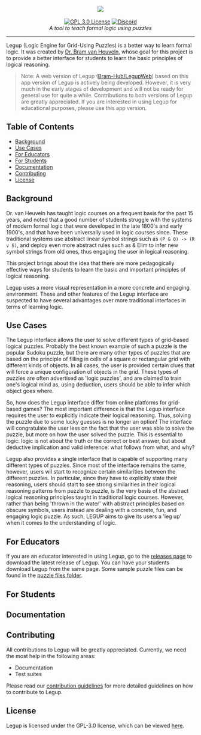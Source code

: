 <p align="center">
    <img src="https://user-images.githubusercontent.com/46334090/180582690-a65937c6-6766-40f7-a21e-c1d8bbb3b26a.png"></a>
    <br />
    <br />
    <a href="https://choosealicense.com/licenses/gpl-3.0/"><img src="https://img.shields.io/badge/license-GPL%203.0-red" alt="GPL 3.0 License"></a>
    <a href="https://discord.gg/Ym5p6zUQjE"><img src="https://img.shields.io/discord/882735190785527848.svg?label=discord&color=yellow&logo=discord" alt="Discord"></a>
    <br />
    <i>A tool to teach formal logic using puzzles</i>
</p>
<hr />

Legup (Logic Engine for Grid-Using Puzzles) is a better way to learn formal logic. It was created by [Dr. Bram van Heuveln](https://science.rpi.edu/itws/faculty/bram-van-heuveln), whose goal for this project is to provide a better interface for students to learn the basic principles of logical reasoning.

> Note: A web version of Legup ([Bram-Hub/LegupWeb](https://github.com/Bram-Hub/LegupWeb)) based on this app version of Legup is actively being developed. However, it is very much in the early stages of development and will not be ready for general use for quite a while. Contributions to both versions of Legup are greatly appreciated. If you are interested in using Legup for educational purposes, please use this app version.

## Table of Contents
- [Background](#background)
- [Use Cases](#use-cases)
- [For Educators](#for-educators)
- [For Students](#for-students)
- [Documentation](#documentation)
- [Contributing](#contributing)
- [License](#license)

## Background
Dr. van Heuveln has taught logic courses on a frequent basis for the past 15 years, and noted that a good number of students struggle with the systems of modern formal logic that were developed in the late 1800's and early 1900's, and that have been universally used in logic courses since. These traditional systems use abstract linear symbol strings such as `(P & Q) -> (R v S)`, and deploy even more abstract rules such as & Elim to infer new symbol strings from old ones, thus engaging the user in logical reasoning. 

This project brings about the idea that there are more pedagogically effective ways for students to learn the basic and important principles of logical reasoning. 

Legup uses a more visual representation in a more concrete and engaging environment. These and other features of the Legup interface are suspected to have several advantages over more traditional interfaces in terms of learning logic.

## Use Cases
The Legup interface allows the user to solve different types of grid-based logical puzzles. Probably the best known example of such a puzzle is the popular Sudoku puzzle, but there are many other types of puzzles that are based on the principle of filling in cells of a square or rectangular grid with different kinds of objects. In all cases, the user is provided certain clues that will force a unique configuration of objects in the grid. These types of puzzles are often advertised as 'logic puzzles', and are claimed to train one's logical mind as, using deduction, users should be able to infer which object goes where.

So, how does the Legup interface differ from online platforms for grid-based games? The most important difference is that the Legup interface requires the user to explicitly indicate their logical reasoning. Thus, solving the puzzle due to some lucky guesses is no longer an option! The interface will congratulate the user less on the fact that the user was able to solve the puzzle, but more on how the user solved the puzzle. This is essential to logic: logic is not about the truth or the correct or best answer, but about deductive implication and valid inference: what follows from what, and why? 

Legup also provides a single interface that is capable of supporting many different types of puzzles. Since most of the interface remains the same, however, users wil start to recognize certain similarities between the different puzzles. In particular, since they have to explicitly state their reasoning, users should start to see strong similarities in their logical reasoning patterns from puzzle to puzzle, is the very basis of the abstract logical reasoning principles taught in traditional logic courses. However, rather than being 'thrown in the water' with abstract principles based on obscure symbols, users instead are dealing with a concrete, fun, and engaging logic puzzle. As such, LEGUP aims to give its users a 'leg up' when it comes to the understanding of logic.

## For Educators
If you are an educator interested in using Legup, go to the [releases page](https://github.com/Bram-Hub/Legup/releases) to download the latest release of Legup. You can have your students download Legup from the same page. Some sample puzzle files can be found in the [puzzle files folder](https://github.com/Bram-Hub/Legup/tree/master/puzzles%20files).

## For Students

## Documentation

## Contributing
All contributions to Legup will be greatly appreciated. Currently, we need the most help in the following areas:
- Documentation
- Test suites

Please read our [contribution guidelines](CONTRIBUTING.md) for more detailed guidelines on how to contribute to Legup.

## License
Legup is licensed under the GPL-3.0 license, which can be viewed [here](LICENSE).
